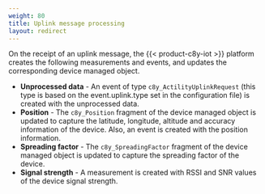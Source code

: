 ```yaml
---
weight: 80
title: Uplink message processing
layout: redirect
---
```


On the receipt of an uplink message, the {{< product-c8y-iot >}} platform creates the following measurements and events, and updates the corresponding device managed object.

- **Unprocessed data** - An event of type <code>c8y_ActilityUplinkRequest</code> (this type is based on the event.uplink.type set in the configuration file) is created with the unprocessed data.
- **Position** - The <code>c8y_Position</code> fragment of the device managed object is updated to capture the latitude, longitude, altitude and accuracy information of the device. Also, an event is created with the position information.
- **Spreading factor** - The <code>c8y_SpreadingFactor</code> fragment of the device managed object is updated to capture the spreading factor of the device.
- **Signal strength** - A measurement is created with RSSI and SNR values of the device signal strength.
